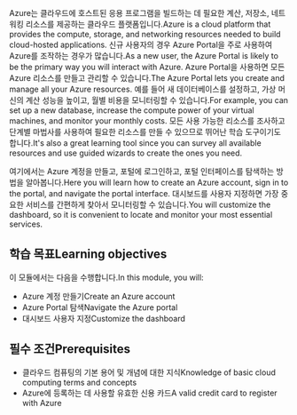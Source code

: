 <span data-ttu-id="b35cc-101">Azure는 클라우드에 호스트된 응용 프로그램을 빌드하는 데 필요한 계산, 저장소, 네트워킹 리소스를 제공하는 클라우드 플랫폼입니다.</span><span class="sxs-lookup"><span data-stu-id="b35cc-101">Azure is a cloud platform that provides the compute, storage, and networking resources needed to build cloud-hosted applications.</span></span> <span data-ttu-id="b35cc-102">신규 사용자의 경우 Azure Portal을 주로 사용하여 Azure를 조작하는 경우가 많습니다.</span><span class="sxs-lookup"><span data-stu-id="b35cc-102">As a new user, the Azure Portal is likely to be the primary way you will interact with Azure.</span></span> <span data-ttu-id="b35cc-103">Azure Portal을 사용하면 모든 Azure 리소스를 만들고 관리할 수 있습니다.</span><span class="sxs-lookup"><span data-stu-id="b35cc-103">The Azure Portal lets you create and manage all your Azure resources.</span></span> <span data-ttu-id="b35cc-104">예를 들어 새 데이터베이스를 설정하고, 가상 머신의 계산 성능을 높이고, 월별 비용을 모니터링할 수 있습니다.</span><span class="sxs-lookup"><span data-stu-id="b35cc-104">For example, you can set up a new database, increase the compute power of your virtual machines, and monitor your monthly costs.</span></span> <span data-ttu-id="b35cc-105">모든 사용 가능한 리소스를 조사하고 단계별 마법사를 사용하여 필요한 리소스를 만들 수 있으므로 뛰어난 학습 도구이기도 합니다.</span><span class="sxs-lookup"><span data-stu-id="b35cc-105">It's also a great learning tool since you can survey all available resources and use guided wizards to create the ones you need.</span></span>

<span data-ttu-id="b35cc-106">여기에서는 Azure 계정을 만들고, 포털에 로그인하고, 포털 인터페이스를 탐색하는 방법을 알아봅니다.</span><span class="sxs-lookup"><span data-stu-id="b35cc-106">Here you will learn how to create an Azure account, sign in to the portal, and navigate the portal interface.</span></span> <span data-ttu-id="b35cc-107">대시보드를 사용자 지정하면 가장 중요한 서비스를 간편하게 찾아서 모니터링할 수 있습니다.</span><span class="sxs-lookup"><span data-stu-id="b35cc-107">You will customize the dashboard, so it is convenient to locate and monitor your most essential services.</span></span>

## <a name="learning-objectives"></a><span data-ttu-id="b35cc-108">학습 목표</span><span class="sxs-lookup"><span data-stu-id="b35cc-108">Learning objectives</span></span>

<span data-ttu-id="b35cc-109">이 모듈에서는 다음을 수행합니다.</span><span class="sxs-lookup"><span data-stu-id="b35cc-109">In this module, you will:</span></span>

- <span data-ttu-id="b35cc-110">Azure 계정 만들기</span><span class="sxs-lookup"><span data-stu-id="b35cc-110">Create an Azure account</span></span>
- <span data-ttu-id="b35cc-111">Azure Portal 탐색</span><span class="sxs-lookup"><span data-stu-id="b35cc-111">Navigate the Azure portal</span></span>
- <span data-ttu-id="b35cc-112">대시보드 사용자 지정</span><span class="sxs-lookup"><span data-stu-id="b35cc-112">Customize the dashboard</span></span>

## <a name="prerequisites"></a><span data-ttu-id="b35cc-113">필수 조건</span><span class="sxs-lookup"><span data-stu-id="b35cc-113">Prerequisites</span></span>

- <span data-ttu-id="b35cc-114">클라우드 컴퓨팅의 기본 용어 및 개념에 대한 지식</span><span class="sxs-lookup"><span data-stu-id="b35cc-114">Knowledge of basic cloud computing terms and concepts</span></span>
- <span data-ttu-id="b35cc-115">Azure에 등록하는 데 사용할 유효한 신용 카드</span><span class="sxs-lookup"><span data-stu-id="b35cc-115">A valid credit card to register with Azure</span></span>